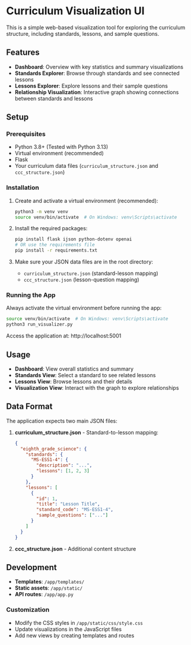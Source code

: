 # Curriculum Visualization UI

This is a simple web-based visualization tool for exploring the curriculum structure, including standards, lessons, and sample questions.

## Features

- **Dashboard**: Overview with key statistics and summary visualizations
- **Standards Explorer**: Browse through standards and see connected lessons
- **Lessons Explorer**: Explore lessons and their sample questions
- **Relationship Visualization**: Interactive graph showing connections between standards and lessons

## Setup

### Prerequisites

- Python 3.8+ (Tested with Python 3.13)
- Virtual environment (recommended)
- Flask
- Your curriculum data files (`curriculum_structure.json` and `ccc_structure.json`)

### Installation

1. Create and activate a virtual environment (recommended):
   ```bash
   python3 -m venv venv
   source venv/bin/activate  # On Windows: venv\Scripts\activate
   ```

2. Install the required packages:
   ```bash
   pip install flask ijson python-dotenv openai
   # OR use the requirements file
   pip install -r requirements.txt
   ```

3. Make sure your JSON data files are in the root directory:
   - `curriculum_structure.json` (standard-lesson mapping)
   - `ccc_structure.json` (lesson-question mapping)

### Running the App

Always activate the virtual environment before running the app:
```bash
source venv/bin/activate  # On Windows: venv\Scripts\activate
python3 run_visualizer.py
```

Access the application at: http://localhost:5001

## Usage

- **Dashboard**: View overall statistics and summary
- **Standards View**: Select a standard to see related lessons
- **Lessons View**: Browse lessons and their details
- **Visualization View**: Interact with the graph to explore relationships

## Data Format

The application expects two main JSON files:

1. **curriculum_structure.json** - Standard-to-lesson mapping:
   ```json
   {
     "eighth_grade_science": {
       "standards": {
         "MS-ESS1-4": {
           "description": "...",
           "lessons": [1, 2, 3]
         }
       },
       "lessons": [
         {
           "id": 1,
           "title": "Lesson Title",
           "standard_code": "MS-ESS1-4",
           "sample_questions": ["..."]
         }
       ]
     }
   }
   ```

2. **ccc_structure.json** - Additional content structure

## Development

- **Templates**: `/app/templates/`
- **Static assets**: `/app/static/`
- **API routes**: `/app/app.py`

### Customization

- Modify the CSS styles in `/app/static/css/style.css`
- Update visualizations in the JavaScript files
- Add new views by creating templates and routes 